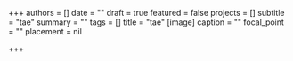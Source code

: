 +++
authors = []
date = ""
draft = true
featured = false
projects = []
subtitle = "tae"
summary = ""
tags = []
title = "tae"
[image]
caption = ""
focal_point = ""
placement = nil

+++
